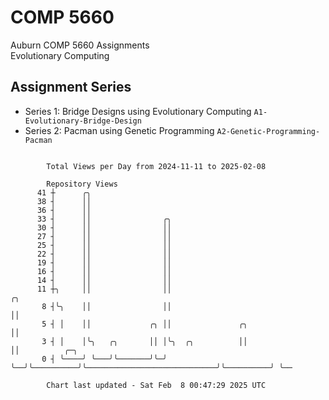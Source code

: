 # COMP 5660
Auburn COMP 5660 Assignments  
Evolutionary Computing

## Assignment Series
- Series 1: Bridge Designs using Evolutionary Computing `A1-Evolutionary-Bridge-Design`
- Series 2: Pacman using Genetic Programming `A2-Genetic-Programming-Pacman`

```

        Total Views per Day from 2024-11-11 to 2025-02-08

        Repository Views
      41 ┼      ╭╮
      38 ┤      ││
      36 ┤      ││
      33 ┤      ││                ╭╮
      30 ┤      ││                ││
      27 ┤      ││                ││
      25 ┤      ││                ││
      22 ┤      ││                ││
      19 ┤      ││                ││
      16 ┤      ││                ││
      14 ┤      ││                ││
      11 ┼╮     ││                ││                                              ╭╮
       8 ┤╰╮    ││                ││                                              ││
       5 ┤ │    ││             ╭╮ ││               ╭╮                             ││
       3 ┤ │    │╰╮   ╭╮       ││ │╰╮  ╭╮          ││                             ││          ╭─╮
       0 ┤ ╰────╯ ╰───╯╰───────╯╰─╯ ╰──╯╰──────────╯╰─────────────────────────────╯╰──────────╯ ╰──

        Chart last updated - Sat Feb  8 00:47:29 2025 UTC
        
```
